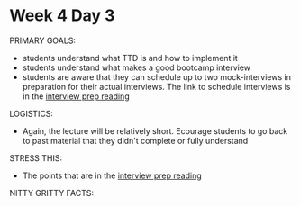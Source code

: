 # Week 4 Day 3

PRIMARY GOALS:
  - students understand what TTD is and how to implement it
  - students understand what makes a good bootcamp interview
  - students are aware that they can schedule up to two mock-interviews in preparation for their actual interviews. The link to schedule interviews is in the [interview prep reading](https://github.com/appacademy/Bootcamp-Prep-Curriculum/blob/master/w4/d3/interview_prep.md)

LOGISTICS:
  - Again, the lecture will be relatively short. Ecourage students to go back to past material that they didn't complete or fully understand

STRESS THIS:
  - The points that are in the [interview prep reading](https://github.com/appacademy/Bootcamp-Prep-Curriculum/blob/master/w4/d3/interview_prep.md)

NITTY GRITTY FACTS:
